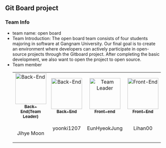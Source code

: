 ## Git Board project

### Team Info
- team name: open board
- Team Introduction:
  The open board team consists of four students majoring in software at Gangnam University.
  Our final goal is to create an environment where developers can actively participate in open-source projects through the Gitboard project.
  After completing the basic development, we also want to open the project to open source.
- Team member
  <table>
    <tbody>
        <tr>
            <td align="center"><a href="https://github.com/Dev-JihyeMoon"><img src="https://avatars2.githubusercontent.com/u/67064571?v=4?s=100" width="100px;" alt="Back-End"/><br /><sub><b>Back-End(Team Leader)</b></sub><br /></a><br><p>Jihye Moon</p></td>
            <td align="center"><a href="https://github.com/yoonki1207"><img src="https://avatars.githubusercontent.com/u/17930226?v=4" width="100px;" alt="Back-End"/><br /><sub><b>Back-End</b></sub><br /></a><br><p>yoonki1207</p></td>
            <td align="center"><a href="https://github.com/EunHyeokJung"><img src="https://avatars.githubusercontent.com/u/69712631?v=4" width="100px;" alt="Team Leader"/><br /><sub><b>Front-end</b></sub><br /></a><br><p>EunHyeokJung</p></td>
			    	<td align="center"><a href="https://github.com/Lihan00"><img src="https://avatars.githubusercontent.com/u/96524080?v=4" width="100px;" alt="Front-End"/><br /><sub><b>Front-End</b></sub><br /></a><br><p>Lihan00</p></td>
        </tr>
    </tbody>
  </table>

